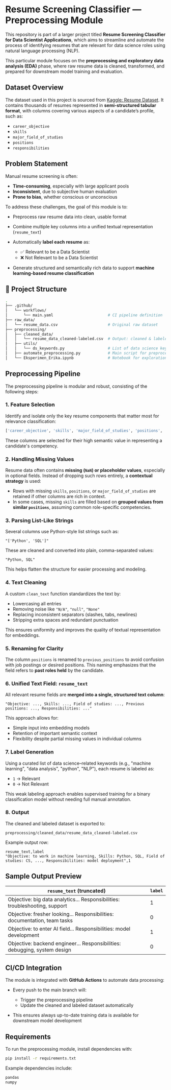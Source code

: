 # Resume Screening Classifier — Preprocessing Module

This repository is part of a larger project titled **Resume Screening Classifier for Data Scientist Applications**, which aims to streamline and automate the process of identifying resumes that are relevant for data science roles using natural language processing (NLP).

This particular module focuses on the **preprocessing and exploratory data analysis (EDA)** phase, where raw resume data is cleaned, transformed, and prepared for downstream model training and evaluation.

## Dataset Overview

The dataset used in this project is sourced from [Kaggle: Resume Dataset](https://www.kaggle.com/datasets/saugataroyarghya/resume-dataset/data). It contains thousands of resumes represented in **semi-structured tabular format**, with columns covering various aspects of a candidate’s profile, such as:

* `career_objective`
* `skills`
* `major_field_of_studies`
* `positions`
* `responsibilities`

## Problem Statement

Manual resume screening is often:

* **Time-consuming**, especially with large applicant pools
* **Inconsistent**, due to subjective human evaluation
* **Prone to bias**, whether conscious or unconscious

To address these challenges, the goal of this module is to:

* Preprocess raw resume data into clean, usable format
* Combine multiple key columns into a unified textual representation (`resume_text`)
* Automatically **label each resume** as:

  * ✅ Relevant to be a Data Scientist
  * ❌ Not Relevant to be a Data Scientist
* Generate structured and semantically rich data to support **machine learning-based resume classification**

## 📁 Project Structure

```bash
.
├── .github/
│   └── workflows/
│       └── main.yaml                        # CI pipeline definition
├── raw_data/
│   └── resume_data.csv                      # Original raw dataset
├── preprocessing/
│   ├── cleaned_data/
│   │   └── resume_data_cleaned-labeled.csv  # Output: cleaned & labeled dataset
│   ├── utils/
│   │   └── ds_keywords.py                   # List of data science keywords for labeling
│   ├── automate_preprocessing.py            # Main script for preprocessing
│   └── Eksperimen_Erika.ipynb               # Notebook for exploration & testing
```

## Preprocessing Pipeline

The preprocessing pipeline is modular and robust, consisting of the following steps:

### 1. Feature Selection

Identify and isolate only the key resume components that matter most for relevance classification:

```python
['career_objective', 'skills', 'major_field_of_studies', 'positions', 'responsibilities']
```

These columns are selected for their high semantic value in representing a candidate's competency.

### 2. Handling Missing Values

Resume data often contains **missing (`NaN`) or placeholder values**, especially in optional fields. Instead of dropping such rows entirely, a **contextual strategy** is used:

* Rows with missing `skills`, `positions`, or `major_field_of_studies` are retained if other columns are rich in context.
* In some cases, missing `skills` are filled based on **grouped values from similar `positions`**, assuming common role-specific competencies.

### 3. Parsing List-Like Strings

Several columns use Python-style list strings such as:

```
"['Python', 'SQL']"
```

These are cleaned and converted into plain, comma-separated values:

```
"Python, SQL"
```

This helps flatten the structure for easier processing and modeling.

### 4. Text Cleaning

A custom `clean_text` function standardizes the text by:

* Lowercasing all entries
* Removing noise like `"N/A"`, `"null"`, `"None"`
* Replacing inconsistent separators (slashes, tabs, newlines)
* Stripping extra spaces and redundant punctuation

This ensures uniformity and improves the quality of textual representation for embeddings.

### 5. Renaming for Clarity

The column `positions` is renamed to `previous_positions` to avoid confusion with job postings or desired positions. This naming emphasizes that the field refers to **past roles held** by the candidate.

### 6. Unified Text Field: `resume_text`

All relevant resume fields are **merged into a single, structured text column**:

```
"Objective: ..., Skills: ..., Field of studies: ..., Previous positions: ..., Responsibilities: ..."
```

This approach allows for:

* Simple input into embedding models
* Retention of important semantic context
* Flexibility despite partial missing values in individual columns

### 7. Label Generation

Using a curated list of data science–related keywords (e.g., "machine learning", "data analysis", "python", "NLP"), each resume is labeled as:

* `1` → Relevant
* `0` → Not Relevant

This weak labeling approach enables supervised training for a binary classification model without needing full manual annotation.

### 8. Output

The cleaned and labeled dataset is exported to:

```
preprocessing/cleaned_data/resume_data_cleaned-labeled.csv
```

Example output row:

```csv
resume_text,label
"Objective: to work in machine learning, Skills: Python, SQL, Field of studies: CS, ..., Responsibilities: model deployment",1
```

## Sample Output Preview

| `resume_text` (truncated)                                                   | `label` |
| --------------------------------------------------------------------------- | ------- |
| Objective: big data analytics... Responsibilities: troubleshooting, support | 1       |
| Objective: fresher looking... Responsibilities: documentation, team tasks   | 0       |
| Objective: to enter AI field... Responsibilities: model development         | 1       |
| Objective: backend engineer... Responsibilities: debugging, system design   | 0       |

## CI/CD Integration

The module is integrated with **GitHub Actions** to automate data processing:

* Every push to the main branch will:

  * Trigger the preprocessing pipeline
  * Update the cleaned and labeled dataset automatically
* This ensures always up-to-date training data is available for downstream model development

## Requirements

To run the preprocessing module, install dependencies with:

```bash
pip install -r requirements.txt
```

Example dependencies include:

```txt
pandas
numpy
```

